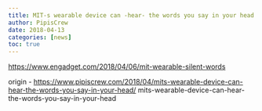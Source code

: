 ```yaml
---
title: MIT-s wearable device can -hear- the words you say in your head
author: PipisCrew
date: 2018-04-13
categories: [news]
toc: true
---
```


https://www.engadget.com/2018/04/06/mit-wearable-silent-words

origin - https://www.pipiscrew.com/2018/04/mits-wearable-device-can-hear-the-words-you-say-in-your-head/ mits-wearable-device-can-hear-the-words-you-say-in-your-head